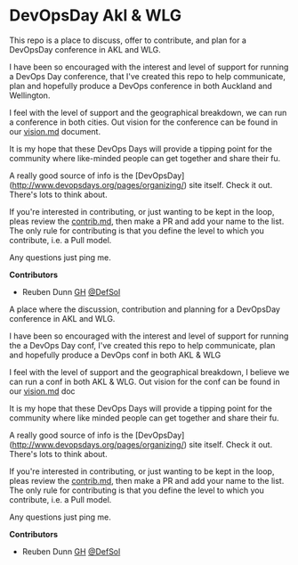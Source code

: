 # DevOpsDay Akl & WLG

This repo is a place to discuss, offer to contribute, and plan for a DevOpsDay conference in AKL and WLG.

I have been so encouraged with the interest and level of support for running a DevOps Day conference, that I've created this repo to help communicate, plan and hopefully produce a DevOps conference in both Auckland and Wellington.

I feel with the level of support and the geographical breakdown, we can run a conference in both cities. Out vision for the conference can be found in our [vision.md](Vision.md) document.

It is my hope that these DevOps Days will provide a tipping point for the community where like-minded people can get together and share their fu.

A really good source of info is the [DevOpsDay] (http://www.devopsdays.org/pages/organizing/) site itself. Check it out. There's lots to think about.

If you're interested in contributing, or just wanting to be kept in the loop, pleas review the [contrib.md](Contrib.md), then make a PR and add your name  to the list. The only rule for contributing is that you define the level to which you contribute, i.e. a Pull model.

Any questions just ping me.

**Contributors**
* Reuben Dunn [GH](https://github.com/DefSol) [@DefSol](https://twitter.com/DefSol)


A place where the discussion, contribution and planning for a DevOpsDay conference in AKL and WLG.

I have been so encouraged with the interest and level of support for running the a DevOps Day conf, I've created this repo to help communicate, plan and hopefully produce a DevOps conf in both AKL & WLG

I feel with the level of support and the geographical breakdown, I believe we can run a conf in both AKL & WLG. Out vision for the conf can be found in our [vision.md](Vision.md) doc

It is my hope that these DevOps Days will provide a tipping point for the community where like minded people can get together and share their fu.

A really good source of info is the [DevOpsDay] (http://www.devopsdays.org/pages/organizing/) site itself. Check it out. There's lots to think about.

If you're interested in contributing, or just wanting to be kept in the loop, pleas review the [contrib.md](Contrib.md), then make a PR and add your name  to the list. The only rule for contributing is that you define the level to which you contribute, i.e. a Pull model.

Any questions just ping me.

**Contributors**
* Reuben Dunn [GH](https://github.com/DefSol) [@DefSol](https://twitter.com/DefSol)
